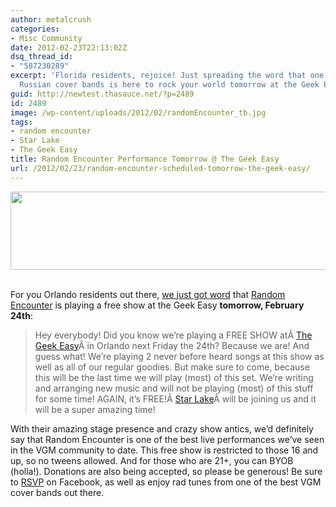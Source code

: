 ```yaml
---
author: metalcrush
categories:
- Misc Community
date: 2012-02-23T22:13:02Z
dsq_thread_id:
- "587230289"
excerpt: 'Florida residents, rejoice! Just spreading the word that one of the best
  Russian cover bands is here to rock your world tomorrow at the Geek Easy in Orlando! '
guid: http://newtest.thasauce.net/?p=2489
id: 2489
image: /wp-content/uploads/2012/02/randomEncounter_tb.jpg
tags:
- random encounter
- Star Lake
- The Geek Easy
title: Random Encounter Performance Tomorrow @ The Geek Easy
url: /2012/02/23/random-encounter-scheduled-tomorrow-the-geek-easy/
---
```


<center>
  <a href="http://thasauce.net/wp-content/uploads/2012/02/randomEncounter_Banner.jpg"><img class="aligncenter size-full wp-image-2493" title="randomEncounter_Banner" src="http://thasauce.net/wp-content/uploads/2012/02/randomEncounter_Banner.jpg" alt="" width="575" height="125" srcset="http://thasauce.net/wp-content/uploads/2012/02/randomEncounter_Banner.jpg 575w, http://thasauce.net/wp-content/uploads/2012/02/randomEncounter_Banner-300x65.jpg 300w, http://thasauce.net/wp-content/uploads/2012/02/randomEncounter_Banner-75x16.jpg 75w" sizes="(max-width: 575px) 100vw, 575px" /></a>
</center>&nbsp;

For you Orlando residents out there, [we just got word](https://www.facebook.com/randomencounterband/posts/303970566328723) that [Random Encounter](http://randomencounterband.com/) is playing a free show at the Geek Easy **tomorrow, February 24th**:

> Hey everybody! Did you know we&#8217;re playing a FREE SHOW atÂ <a href="https://www.facebook.com/thegeekeasy" target="_blank">The Geek Easy</a>Â in Orlando next Friday the 24th? Because we are! And guess what! We&#8217;re playing 2 never before heard songs at this show as well as all of our regular goodies. But make sure to come, because this will be the last time we will play (most) of this set. We&#8217;re writing and arranging new music and will not be playing (most) of this stuff for some time! AGAIN, it&#8217;s FREE!Â <a href="https://www.facebook.com/StarLakeBand" target="_blank">Star Lake</a>Â will be joining us and it will be a super amazing time!

With their amazing stage presence and crazy show antics, we&#8217;d definitely say that Random Encounter is one of the best live performances we&#8217;ve seen in the VGM community to date. This free show is restricted to those 16 and up, so no tweens allowed. And for those who are 21+, you can BYOB (holla!). Donations are also being accepted, so please be generous! Be sure to [RSVP](https://www.facebook.com/events/299784783412458/?ref=nf) on Facebook, as well as enjoy rad tunes from one of the best VGM cover bands out there.
